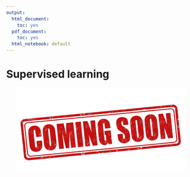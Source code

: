 ```yaml
---
output:
  html_document:
    toc: yes
  pdf_document:
    toc: yes
  html_notebook: default
---
```




# Supervised learning


<img src="./images/soon.jpg" width="90%" style="display: block; margin: auto;" />
